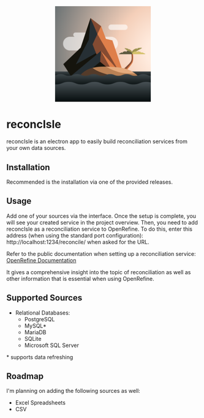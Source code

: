 <p align="center"><img src="src/app/assets/island.svg" width="250"></p>

# reconcIsle

reconcIsle is an electron app to easily build reconciliation services from your own data sources.

## Installation

Recommended is the installation via one of the provided releases.

## Usage

Add one of your sources via the interface. Once the setup is complete, you will see your created service in the project overview.
Then, you need to add reconcIsle as a reconciliation service to OpenRefine. To do this, enter this address (when using the standard port configuration): http://localhost:1234/reconcile/ when asked for the URL.

Refer to the public documentation when setting up a reconciliation service: [OpenRefine Documentation](https://docs.openrefine.org/manual/reconciling/)

It gives a comprehensive insight into the topic of reconciliation as well as other information that is essential when using OpenRefine.

## Supported Sources

- Relational Databases:
  - PostgreSQL
  - MySQL\*
  - MariaDB
  - SQLite
  - Microsoft SQL Server

\* supports data refreshing

## Roadmap

I'm planning on adding the following sources as well:

- Excel Spreadsheets
- CSV
